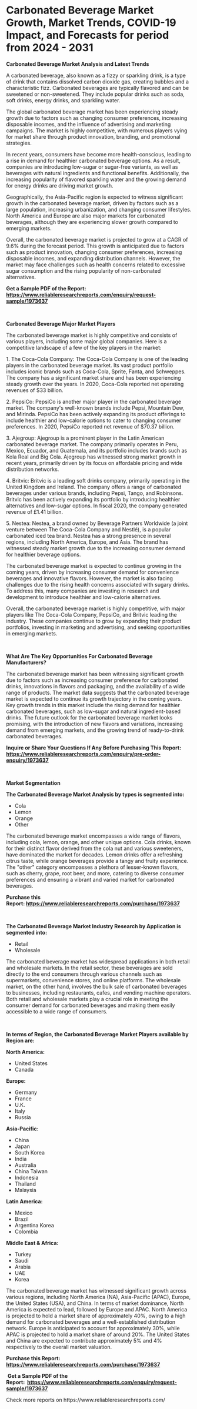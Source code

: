 <p><h1>Carbonated Beverage Market Growth, Market Trends, COVID-19 Impact, and Forecasts for period from 2024 - 2031</h1></p><p><strong>Carbonated Beverage Market Analysis and Latest Trends</strong></p>
<p><p>A carbonated beverage, also known as a fizzy or sparkling drink, is a type of drink that contains dissolved carbon dioxide gas, creating bubbles and a characteristic fizz. Carbonated beverages are typically flavored and can be sweetened or non-sweetened. They include popular drinks such as soda, soft drinks, energy drinks, and sparkling water.</p><p>The global carbonated beverage market has been experiencing steady growth due to factors such as changing consumer preferences, increasing disposable incomes, and the influence of advertising and marketing campaigns. The market is highly competitive, with numerous players vying for market share through product innovation, branding, and promotional strategies.</p><p>In recent years, consumers have become more health-conscious, leading to a rise in demand for healthier carbonated beverage options. As a result, companies are introducing low-sugar or sugar-free variants, as well as beverages with natural ingredients and functional benefits. Additionally, the increasing popularity of flavored sparkling water and the growing demand for energy drinks are driving market growth.</p><p>Geographically, the Asia-Pacific region is expected to witness significant growth in the carbonated beverage market, driven by factors such as a large population, increasing urbanization, and changing consumer lifestyles. North America and Europe are also major markets for carbonated beverages, although they are experiencing slower growth compared to emerging markets.</p><p>Overall, the carbonated beverage market is projected to grow at a CAGR of 9.6% during the forecast period. This growth is anticipated due to factors such as product innovation, changing consumer preferences, increasing disposable incomes, and expanding distribution channels. However, the market may face challenges such as health concerns related to excessive sugar consumption and the rising popularity of non-carbonated alternatives.</p></p>
<p><strong>Get a Sample PDF of the Report:&nbsp; <a href="https://www.reliableresearchreports.com/enquiry/request-sample/1973637">https://www.reliableresearchreports.com/enquiry/request-sample/1973637</a></strong></p>
<p>&nbsp;</p>
<p><strong>Carbonated Beverage Major Market Players</strong></p>
<p><p>The carbonated beverage market is highly competitive and consists of various players, including some major global companies. Here is a competitive landscape of a few of the key players in the market:</p><p>1. The Coca-Cola Company: The Coca-Cola Company is one of the leading players in the carbonated beverage market. Its vast product portfolio includes iconic brands such as Coca-Cola, Sprite, Fanta, and Schweppes. The company has a significant market share and has been experiencing steady growth over the years. In 2020, Coca-Cola reported net operating revenues of $33 billion.</p><p>2. PepsiCo: PepsiCo is another major player in the carbonated beverage market. The company's well-known brands include Pepsi, Mountain Dew, and Mirinda. PepsiCo has been actively expanding its product offerings to include healthier and low-calorie options to cater to changing consumer preferences. In 2020, PepsiCo reported net revenue of $70.37 billion.</p><p>3. Ajegroup: Ajegroup is a prominent player in the Latin American carbonated beverage market. The company primarily operates in Peru, Mexico, Ecuador, and Guatemala, and its portfolio includes brands such as Kola Real and Big Cola. Ajegroup has witnessed strong market growth in recent years, primarily driven by its focus on affordable pricing and wide distribution networks.</p><p>4. Britvic: Britvic is a leading soft drinks company, primarily operating in the United Kingdom and Ireland. The company offers a range of carbonated beverages under various brands, including Pepsi, Tango, and Robinsons. Britvic has been actively expanding its portfolio by introducing healthier alternatives and low-sugar options. In fiscal 2020, the company generated revenue of £1.41 billion.</p><p>5. Nestea: Nestea, a brand owned by Beverage Partners Worldwide (a joint venture between The Coca-Cola Company and Nestlé), is a popular carbonated iced tea brand. Nestea has a strong presence in several regions, including North America, Europe, and Asia. The brand has witnessed steady market growth due to the increasing consumer demand for healthier beverage options.</p><p>The carbonated beverage market is expected to continue growing in the coming years, driven by increasing consumer demand for convenience beverages and innovative flavors. However, the market is also facing challenges due to the rising health concerns associated with sugary drinks. To address this, many companies are investing in research and development to introduce healthier and low-calorie alternatives.</p><p>Overall, the carbonated beverage market is highly competitive, with major players like The Coca-Cola Company, PepsiCo, and Britvic leading the industry. These companies continue to grow by expanding their product portfolios, investing in marketing and advertising, and seeking opportunities in emerging markets.</p></p>
<p>&nbsp;</p>
<p><strong>What Are The Key Opportunities For Carbonated Beverage Manufacturers?</strong></p>
<p><p>The carbonated beverage market has been witnessing significant growth due to factors such as increasing consumer preference for carbonated drinks, innovations in flavors and packaging, and the availability of a wide range of products. The market data suggests that the carbonated beverage market is expected to continue its growth trajectory in the coming years. Key growth trends in this market include the rising demand for healthier carbonated beverages, such as low-sugar and natural ingredient-based drinks. The future outlook for the carbonated beverage market looks promising, with the introduction of new flavors and variations, increasing demand from emerging markets, and the growing trend of ready-to-drink carbonated beverages.</p></p>
<p><strong>Inquire or Share Your Questions If Any Before Purchasing This Report: <a href="https://www.reliableresearchreports.com/enquiry/pre-order-enquiry/1973637">https://www.reliableresearchreports.com/enquiry/pre-order-enquiry/1973637</a></strong></p>
<p>&nbsp;</p>
<p><strong>Market Segmentation</strong></p>
<p><strong>The Carbonated Beverage Market Analysis by types is segmented into:</strong></p>
<p><ul><li>Cola</li><li>Lemon</li><li>Orange</li><li>Other</li></ul></p>
<p><p>The carbonated beverage market encompasses a wide range of flavors, including cola, lemon, orange, and other unique options. Cola drinks, known for their distinct flavor derived from the cola nut and various sweeteners, have dominated the market for decades. Lemon drinks offer a refreshing citrus taste, while orange beverages provide a tangy and fruity experience. The "other" category encompasses a plethora of lesser-known flavors, such as cherry, grape, root beer, and more, catering to diverse consumer preferences and ensuring a vibrant and varied market for carbonated beverages.</p></p>
<p><strong>Purchase this Report:&nbsp;<a href="https://www.reliableresearchreports.com/purchase/1973637">https://www.reliableresearchreports.com/purchase/1973637</a></strong></p>
<p>&nbsp;</p>
<p><strong>The Carbonated Beverage Market Industry Research by Application is segmented into:</strong></p>
<p><ul><li>Retail</li><li>Wholesale</li></ul></p>
<p><p>The carbonated beverage market has widespread applications in both retail and wholesale markets. In the retail sector, these beverages are sold directly to the end consumers through various channels such as supermarkets, convenience stores, and online platforms. The wholesale market, on the other hand, involves the bulk sale of carbonated beverages to businesses, including restaurants, cafes, and vending machine operators. Both retail and wholesale markets play a crucial role in meeting the consumer demand for carbonated beverages and making them easily accessible to a wide range of consumers.</p></p>
<p>&nbsp;</p>
<p><strong>In terms of Region, the Carbonated Beverage Market Players available by Region are:</strong></p>
<p>
    <p> <strong> North America: </strong>
        <ul>
            <li>United States</li>
            <li>Canada</li>
        </ul>
        </p> 
    <p> <strong> Europe: </strong>
        <ul>
            <li>Germany</li>
            <li>France</li>
            <li>U.K.</li>
            <li>Italy</li>
            <li>Russia</li>
        </ul>
        </p> 
    <p> <strong> Asia-Pacific: </strong>
        <ul>
            <li>China</li>
            <li>Japan</li>
            <li>South Korea</li>
            <li>India</li>
            <li>Australia</li>
            <li>China Taiwan</li>
            <li>Indonesia</li>
            <li>Thailand</li>
            <li>Malaysia</li>
        </ul>
        </p> 
    <p> <strong> Latin America: </strong>
        <ul>
            <li>Mexico</li>
            <li>Brazil</li>
            <li>Argentina Korea</li>
            <li>Colombia</li>
        </ul>
        </p> 
    <p> <strong> Middle East & Africa: </strong>
        <ul>
            <li>Turkey</li>
            <li>Saudi</li>
            <li>Arabia</li>
            <li>UAE</li>
            <li>Korea</li>
        </ul>
    </p>
    </p>
<p><p>The carbonated beverage market has witnessed significant growth across various regions, including North America (NA), Asia-Pacific (APAC), Europe, the United States (USA), and China. In terms of market dominance, North America is expected to lead, followed by Europe and APAC. North America is projected to hold a market share of approximately 40%, owing to a high demand for carbonated beverages and a well-established distribution network. Europe is anticipated to account for approximately 30%, while APAC is projected to hold a market share of around 20%. The United States and China are expected to contribute approximately 5% and 4% respectively to the overall market valuation.</p></p>
<p><strong>Purchase this Report: <a href="https://www.reliableresearchreports.com/purchase/1973637">https://www.reliableresearchreports.com/purchase/1973637</a></strong></p>
<p>&nbsp;<strong>Get a Sample PDF of the Report:&nbsp;&nbsp;<a href="https://www.reliableresearchreports.com/enquiry/request-sample/1973637">https://www.reliableresearchreports.com/enquiry/request-sample/1973637</a></strong></p>
<p><strong></strong></p>
<p>Check more reports on https://www.reliableresearchreports.com/</p>